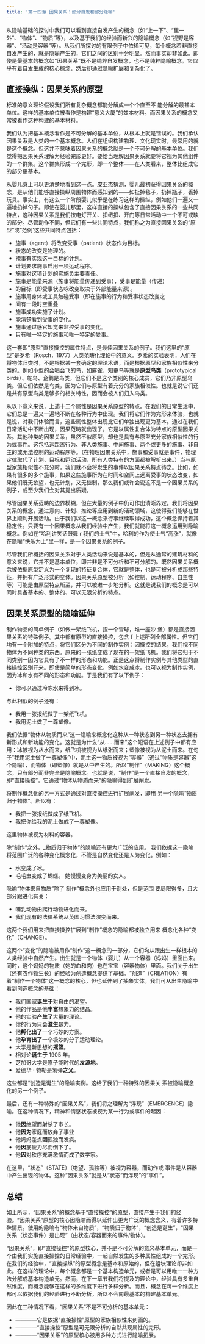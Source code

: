 ```yaml
---
title: '第十四章 因果关系：部分自发和部分隐喻'
---
```


从隐喻基础的探讨中我们可以看到直接自发产生的概念（如“上一下”、“里一外”、“物体”、“物质”等〉，以及基于我们的经验而新兴的隐喻概念（如“视野是容器”、“活动是容器”等）。从我们所探讨的有限例子中依稀可见，每个概念若非直接自发产生的，就是隐喻产生的，它们之间的区别十分明显。然而事实却非如此。即使是最基本的概念如“因果关系”既不是纯粹自发概念，也不是纯粹隐喻概念。它似乎有着自发生成的核心概念，然后却通过隐喻扩展和复杂化了。

## 直接操纵：因果关系的原型

标准的意义理论假设我们所有复杂概念都能分解成一个个直至不 能分解的最甚本单位。这样的基本单位被看作是构建“意义大厦”的兹本材料。而因果关系的概念又常被看作这种构建的基本材料。

我们认为把基本概念看作是不可分解的基本单位，从根本上就是错误的。我们承认因果关系是人类的一个基本概念。人们在组织构建物理、文化现实时，最常用的就是这个概念。但这并不意味着因果关系的概念就是一个不可分解的基本单位。我们觉得把因果关系理解为经验完形更好。要恰当理解因果关系就要将它视为其他组件的一个群集。这个群集形成一个完形，即一个整体——在人类看来，整体比组成它的部分更基本。

从婴儿身上可以更清楚地看到这一点。皮亚杰猜测，婴儿最初获得因果关系的概念，是从他们能够直接操纵周围物体而感知到的——如扯掉毯子，扔掉瓶子，丢掉玩具。事实上，有这么一个阶段婴儿似乎是在练习这样的操纵，例如他们一遍又一遍地扔掉勺子。即使在婴儿那里，这样直接的操纵包含了直接因果关系的一些共同特点，这种因果关系是我们按电灯开关、扣纽扣、开门等日常活动中一个不可或缺的部分。尽管动作不同，但它们有一些共同特点，我们称之为直接因果关系的“原型”或“范例'这些共同特点包括：

- 施事（agent）将改变受事（patient）状态作为目标。
- 状态的改变是物理的。
- 掩事有实现这一目标的计划。
- 计划要求施事启用一项运动程序。
- 施事对这项计划的实施负主要责任。
- 施事是能量来源（施事将能量传递到受事），受事是能量（传递）
- 的目标（即受事状态咏改变取决于外部能量来源）。
- 施事用身体或工具触碰受事（即在施事的行为和受事状态改变之
- 间有一段时空重叠
- 施事成功实施了计划。
- 能清楚看到受事的变化。
- 施事通过感官知觉来监控受事的变化。
- 只有唯一特定的施事和唯一特定的受事。

这一套即“原型”直接操控的属性特点，是最佳因果关系的例子。我们这里的“原型”是罗希（Rosch，1977）人类范畴化理论中的意义。罗希的实验表明，人们在将物体归类时，不是根据某一套确定的理论术语，而是根据原型和家族相似性来分类的。例如小型的会唱会飞的鸟，如麻雀、知更鸟等就是**原型鸟类**（prototypical birds）、鸵鸟、企鹅是鸟类，但它们不是这个类别的核心成员，它们乃非原型乌类。但它们依然是鸟类，因为它们与原型有着充分的家族相似性。也就是说它们还是共有原型鸟类足够多的相关特性，因而会被人们归入鸟类。

从以下意义来说，上述十二个属性是因果关系原型的特点。在我们的日常生活中，它们总是一遍又一遍地不断在各种行为中出现。我们将它们作为完形来体验，也就是说，对我们体验而言，这些属性整体出现比它们单独出现更为基本。通过在我们日常活动中不断出现，因果范畴就出现了，它是以属性复合体为特点的原型因果关系。其他种类的因果关系，虽然不似原型，却也是具有与原型充分家族相似性的行为或事件。这包括远距离行为、非人类施事、中间施事、两个或更多的施事、非自主的或无法控制的运动程序等。（在物理因果关系中，施事和受事就是事件，物理定律取代了计划、目标和运动活动，所有人类特有的方面都被解析出来。）当与原型家族相似性不充分时，我们就不会将发生的事件以因果关系特点待之。比如，如果有很多的多个施事，如果这些施事所为在时间和空间上远离受事的状态改变，如果他们既无欲望，也无计划，又无控制，那么我们或许会说这不是一个因果关系的例子，或至少我们会对其提出质疑。

尽管因果关系范畴的边界模糊，但在大量的例子中仍可作出清晰界定。我们将因果关系的概念，通过意向、计划、推论等应用到新的活动领域，这使得我们能够在世界上顺利开展活动。由于我们以这一概念来行事继续取得成功，这个概念保持着其稳定性。只要有一个因果概念从我们经验中产生，我们就能将这一概念运用到隐喻概念。例如在“哈利讲笑话鼓舞 r 我们的士气”中，哈利的作为使士气“高涨”，就像在隐喻“快乐为上”里一样，是一个因果关系的例子。

尽管我们所概括的因果关系对于人类活动来说是基本的，但是从通常的建筑材料的意义来说，它并不是基本单位，即并非是不可分析和不可分解的。既然因果关系概念被依据原型定义为一个复现的特征复合体，它就是整体，也是可被分析成那些特征，并拥有广泛形式的变体。因果关系原型被分析（如控制、运动程序、自主性等）可能是由原型特点所至，并可以被进一步地分祈。这就是说我们的概念是可以同时具备基本的、整体的、可以无限分析的特点。

## 因果关系原型的隐喻延伸

制作物品的简单例子（如做一架纸飞机，捏一个雪球，堆一座沙
堡）都是直接因果关系的特殊例子。其中都有原型的直接操控，包含 f 上述所列全部属性。但它们均有一个附加的特点，将它们区分为不同的制作实例：因操控的结果，我们视不同物体为不同种类的东西。原来的一张纸变成了现在的一架纸飞机。我们将它归于不同类别一因为它具有了不一样的形态和功能。正是这点将制作实例与其他类型的直接操控区别开来。即使是简单的形态变化，例如水变成冰。也可以视为制作实例，因为冰和水有不同的形态和功能。于是我们有了以下例子：

- 你可以通过冷冻水来得到冰。

与此相似的例子还有：

- 我用一张报纸做了一架纸飞机。
- 我用泥土做了一尊塑像。

我们依据“物体从物质而来”这一隐喻来概念化这种从一种状态到另一种状态去拥有新形式和新功能的变化。这就是为什么“从……而来”这个短语在上述例子中都有应用：冰被视为从水而来，纸飞机被视为从纸张而来；塑像被视为从泥土而来。在句子“我用泥土做了一尊塑像”中，泥土这一物质被视为“容器”（通过“物质是容器”这个隐喻），而物体（即塑像）就是从中产生的。所以“制作”（MAKING）这个概念，只有部分而非完全是隐喻概念。也就是说，“制作”是一个直接自发的概念，即“直接操控”，它通过“物体从物质而来”的隐喻得到扩展阐发。

将制作概念化的另一方式是通过对直接操控进行扩展阐发，即用 另一个隐喻“物质归于物体”。所以有：
- 我把一张报纸做成了纸飞机。
- 我把你给我的泥土做成了一尊塑像。

这里物体被视为材料的容器。

除“制作”之外，_物质归于物体”的隐喻还有更为广泛的应用。 我们依据这一隐喻将范围广泛的各种变化概念化，不管是自然变化还是人为变化。例如：

- 水变成了冰。
- 毛毛虫变成了蝴蝶。 她慢慢变身为美丽的女人。

隐喻“物体来自物质”除了 制作”概念外也应用于别处，但是范围 要局限得多，且大部分跟进化有关：

- 哺乳动物由爬行动物进化而来。
- 我们现有的法律系统从英国习惯法演变而来。

这两个我们用来把直接操控扩展到“制作”概念的隐喻都被独立用来 概念化各种“变化”（CHANGE）。

这两个“变化”的隐喻被用作“制作”这一概念的一部分，它们均从跟出生一样根本的人类经验中自然产生。出生就是一个物体（婴儿）从一个容器（妈妈）里面出来。同时，这个妈妈的物质（她的血和肉）也在宝宝（容器物体）里面。我们关于出生（还有农作物生长）的经验为创造概念提供了基础。“创造”（CREATION）有着“制作一个物体”这一概念的核心，但也延伸到了抽象实体。我们可从出生隐喻中看到创造概念的基础：

- 我们国家**诞生于**对自由的渴望。
- 他的作品是他**丰富**想象力的结晶。
- 他的实验**产生了**大量的理论。
- 你的行为只会**滋生**暴力。
- 他**孵化出了**一个巧妙的方案。
- 他**孕育出了**一个极妙的分子运动理论。
- 大学是新思想的**摇篮**。
- 相对论**诞生于** 1905 年。
- 芝加哥大学是原子能时代的**发源地**。
- 爱德华 · 特勒是氢弹**之父**。

这些都是“创造是诞生”的隐喻实例。这给了我们一种特殊的因果关 系被隐喻概念化的另一个例子。

最后，还有一种特殊的“因果关系”，我们将之理解为“浮现”（EMERGENCE）隐喻。在这种情况下，精神和情感状态被视为某一行为或事件的起因：

- 他**因**绝望而射杀了市长。
- 他**因为**家庭而放弃了事业
- 他妈妈差点**因**孤独而发疯。
- 他**因**筋疲力尽而倒下了。
- 他**因**对秩序充满激情而成了数学家。

在这里，“状态”（STATE）（绝望、孤独等）被视为容器，而动作或 事件是从容器中产生出现的物体。这种“因果关系”就是从“状态”而浮现”的“事件”。

## 总结

如上所示，“因果关系”的概念基于“直接操控”的原型，直接产生于我们的经验。“因果关系”原型的核心因隐喻而得以延伸出更为广泛的概念含义，有着许多特殊情景。使用的隐喻有“物体来自物质”，“物质归于物体”，“创造是诞生”，“因果关系（状态事件）是出现”（由状态/容器而来的事件/物体）。

“因果关系”，即“直接操控”的原型核心，并不是不可分解的意义基本单元，而是一个由我们实施直接操控的日常经验中，一起自然发生的多种属性组成的一个完形。在我们的经验中，“直接操纵”的原型概念是基本和原始的，但在组块理论却非如此。在这样的理论中，每个概念都是一个基本构造单元，或者是可以用唯一一种方法分解成基本构造单元。然而，在下一章节我们将提及的理论中，经验具有多重自然维度，而概念能够在这样的多维度下进行多样分析。而且，概念在每一个维度上都可以依据我们的经验进行不断分析，所以不会南最基本的构建基本单元。

因此在三种情况下看，“因果关系”不是不可分析的基本单元：

- ————它是依据“直接操控”原型的家族相似性来刻画的。
- ————“直接操控”原型是可无限分析的自然共现属性的完形。
- ————“因果关系”的原型核心被用多种方式进行隐喻拓展。

